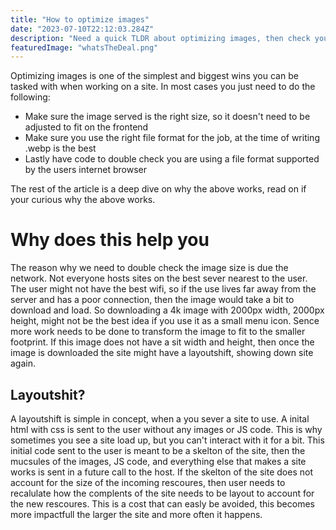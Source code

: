 ```yaml
---
title: "How to optimize images"
date: "2023-07-10T22:12:03.284Z"
description: "Need a quick TLDR about optimizing images, then check your format, image size, and use the correct images per browser."
featuredImage: "whatsTheDeal.png"
---
```


Optimizing images is one of the simplest and biggest wins you can be tasked with when working on a site. In most cases you just need to do the following:

* Make sure the image served is the right size, so it doesn't need to be adjusted to fit on the frontend
* Make sure you use the right file format for the job, at the time of writing .webp is the best
* Lastly have code to double check you are using a file format supported by the users internet browser

The rest of the article is a deep dive on why the above works, read on if your curious why the above works.

# Why does this help you
The reason why we need to double check the image size is due the network. Not everyone hosts sites on the best sever nearest to the user. The user might not have the best wifi, so if the use lives far away from the server and has a poor connection, then the image would take a bit to download and load. So downloading a 4k image with 2000px width, 2000px height, might not be the best idea if you use it as a small menu icon. Sence more work needs to be done to transform the image to fit to the smaller footprint. If this image does not have a sit width and height, then once the image is downloaded the site might have a layoutshift, showing down site again.

## Layoutshit?
A layoutshift is simple in concept, when a you sever a site to use. A inital html with css is sent to the user without any images or JS code. This is why sometimes you see a site load up, but you can't interact with it for a bit. This initial code sent to the user is meant to be a skelton of the site, then the mucsules of the images, JS code, and everything else that makes a site works is sent in a future call to the host. If the skelton of the site does not account for the size of the incoming rescoures, then user needs to recalulate how the complents of the site needs to be layout to account for the new rescoures. This is a cost that can easly be avoided, this becomes more impactfull the larger the site and more often it happens.